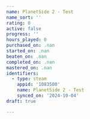 ```yaml
---
name: PlanetSide 2 - Test
name_sort: ''
rating: 0
active: false
progress: ''
hours_played: 0
purchased_on: .nan
started_on: .nan
beaten_on: .nan
completed_on: .nan
mastered_on: .nan
identifiers:
  - type: steam
    appid: '1083500'
    name: PlanetSide 2 - Test
    synced_on: '2024-10-04'
draft: true

---
```

